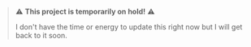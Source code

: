 > ⚠️ **This project is temporarily on hold!** ⚠️
> 
> I don't have the time or energy to update this right now but I will get back to it soon.
